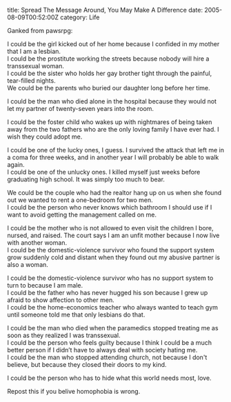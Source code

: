 title: Spread The Message Around, You May Make A Difference
date: 2005-08-09T00:52:00Z
category: Life

Ganked from pawsrpg:

I could be the girl kicked out of her home because I confided in my mother that I am a lesbian.  
I could be the prostitute working the streets because nobody will hire a transsexual woman.  
I could be the sister who holds her gay brother tight through the painful, tear-filled nights.  
We could be the parents who buried our daughter long before her time.

I could be the man who died alone in the hospital because they would not let my partner of twenty-seven years into the room.

I could be the foster child who wakes up with nightmares of being taken away from the two fathers who are the only loving family I have ever had. I wish they could adopt me.

I could be one of the lucky ones, I guess. I survived the attack that left me in a coma for three weeks, and in another year I will probably be able to walk again.  
I could be one of the unlucky ones. I killed myself just weeks before graduating high school. It was simply too much to bear.

We could be the couple who had the realtor hang up on us when she found out we wanted to rent a one-bedroom for two men.  
I could be the person who never knows which bathroom I should use if I want to avoid getting the management called on me.

I could be the mother who is not allowed to even visit the children I bore, nursed, and raised. The court says I am an unfit mother because I now live with another woman.  
I could be the domestic-violence survivor who found the support system grow suddenly cold and distant when they found out my abusive partner is also a woman.

I could be the domestic-violence survivor who has no support system to turn to because I am male.  
I could be the father who has never hugged his son because I grew up afraid to show affection to other men.  
I could be the home-economics teacher who always wanted to teach gym until someone told me that only lesbians do that.

I could be the man who died when the paramedics stopped treating me as soon as they realized I was transsexual.  
I could be the person who feels guilty because I think I could be a much better person if I didn’t have to always deal with society hating me.  
I could be the man who stopped attending church, not because I don't believe, but because they closed their doors to my kind.

I could be the person who has to hide what this world needs most, love.

Repost this if you belive homophobia is wrong.
